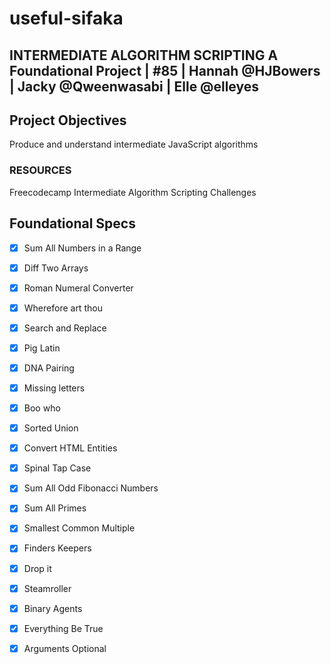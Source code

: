 # useful-sifaka

## INTERMEDIATE ALGORITHM SCRIPTING A Foundational Project | #85 | Hannah @HJBowers | Jacky @Qweenwasabi | Elle @elleyes

## Project Objectives

Produce and understand intermediate JavaScript algorithms

### RESOURCES

Freecodecamp Intermediate Algorithm Scripting Challenges

## Foundational Specs

- [X] Sum All Numbers in a Range
- [X] Diff Two Arrays
- [X] Roman Numeral Converter
- [X] Wherefore art thou
- [X] Search and Replace
- [X] Pig Latin
- [X] DNA Pairing
- [X] Missing letters
- [X] Boo who
- [X] Sorted Union
- [X] Convert HTML Entities
- [X] Spinal Tap Case
- [X] Sum All Odd Fibonacci Numbers
- [X] Sum All Primes
- [X] Smallest Common Multiple
- [X] Finders Keepers
- [X] Drop it
- [X] Steamroller
- [X] Binary Agents
- [X] Everything Be True
- [X] Arguments Optional


